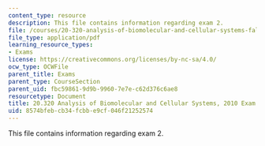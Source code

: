 ```yaml
---
content_type: resource
description: This file contains information regarding exam 2.
file: /courses/20-320-analysis-of-biomolecular-and-cellular-systems-fall-2012/8574bfebcb34fcbbe9cf046f21252574_MIT20_320F12_2010Exam2.pdf
file_type: application/pdf
learning_resource_types:
- Exams
license: https://creativecommons.org/licenses/by-nc-sa/4.0/
ocw_type: OCWFile
parent_title: Exams
parent_type: CourseSection
parent_uid: fbc59861-9d9b-9960-7e7e-c62d376c6ae8
resourcetype: Document
title: 20.320 Analysis of Biomolecular and Cellular Systems, 2010 Exam 2
uid: 8574bfeb-cb34-fcbb-e9cf-046f21252574
---
```

This file contains information regarding exam 2.
